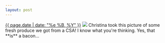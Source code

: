 ```yaml
---
layout: post
---
```


<p>
  <time><a href="/392">{{ page.date | date: "%e %B, %Y" }}</a></time>
  <a href="/392"><img src="{{ site.assets_url }}/392.jpg"/></a>
  <span>Christina took this picture of some fresh produce we got from a CSA! I know what you're thinking. Yes, that **is** a bacon...</span>
</p>
